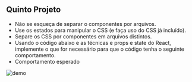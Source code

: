 ## Quinto Projeto

- Não se esqueça de separar o componentes por arquivos.
- Use os estados para manipular o CSS (e faça uso do CSS já incluído).
- Separe os CSS por componentes em arquivos distintos.
- Usando o código abaixo e as técnicas e props e state do React, implemente o que for necessário para que o código tenha o seguinte comportamento.
- Comportamento esperado

![demo](https://user-images.githubusercontent.com/105385268/199059742-2ce0596a-d107-49e0-b838-d605c98a3d4d.gif)

